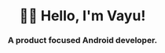 <h1 align="center">👋🏽 Hello, I'm Vayu!</h1>
<h3 align="center">A product focused Android developer.</h3>
<!--
**manojvayu1/manojvayu1** is a ✨ _special_ ✨ repository because its `README.md` (this file) appears on your GitHub profile.

Here are some ideas to get you started:

- 🔭 I’m currently working on Android Projects
- 🌱 I’m currently learning Data Structures and Algorithms
- 💬 Ask me about different programming roadmaps
- 📫 How to reach me: manojvayu@gmail.com
- ⚡ Fun fact: Everyday is a new opportunity
-->

<!-- ![GitHub stats](https://github-readme-stats.vercel.app/api?username=manojvayu&show_icons=true&theme=tokyonight) -->


